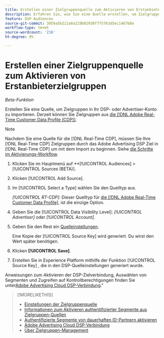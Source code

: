 ```yaml
---
title: Erstellen einer Zielgruppenquelle zum Aktivieren von Erstanbieterzielgruppen
description: Erfahren Sie, wie Sie eine Quelle erstellen, um Zielgruppen in Ihr Konto oder ein Advertiser-Konto zu importieren.
feature: DSP Audiences
source-git-commit: 3059a5b211a8a219b02930f7f5763d5ec1467b8e
workflow-type: tm+mt
source-wordcount: '216'
ht-degree: 0%

---
```


# Erstellen einer Zielgruppenquelle zum Aktivieren von Erstanbieterzielgruppen

*Beta-Funktion*

<!-- Will this remain for admin users/Adobe account teams only? -->

Erstellen Sie eine Quelle, um Zielgruppen in Ihr DSP- oder Advertiser-Konto zu importieren. Derzeit können Sie Zielgruppen aus [die [!DNL Adobe Real-Time Customer Data Profile (CDP)]](https://experienceleague.adobe.com/docs/experience-platform/rtcdp/overview.html).

>[!NOTE]
>
>Nachdem Sie eine Quelle für die [!DNL Real-Time CDP], müssen Sie Ihre [!DNL Real-Time CDP] Zielgruppen durch das Adobe Advertising DSP Ziel in [!DNL Real-Time CDP] um mit dem Import zu beginnen. Siehe [die Schritte im Aktivierungs-Workflow](source-about.md#workflow-sources).

1. Klicken Sie im Hauptmenü auf **[!UICONTROL Audiences] > [!UICONTROL Sources (BETA)].

1. Klicken [!UICONTROL Add Source].

1. Im [!UICONTROL Select a Type] wählen Sie den Quelltyp aus.

   *[!UICONTROL RT-CDP]*: Dieser Quelltyp für [die [!DNL Adobe Real-Time Customer Data Profile]](source-about.md), ist die einzige Option.

1. Geben Sie die [!UICONTROL Data Visibility Level]: *[!UICONTROL Advertiser]* oder *[!UICONTROL Account]*.

1. Geben Sie den Rest ein [Quelleinstellungen](source-settings.md).

   Eine Kopie der [!UICONTROL Source Key] wird generiert. Du wirst den Wert später benötigen.

1. Klicken **[!UICONTROL Save]**.

1. Erstellen Sie in Experience Platform mithilfe der Funktion [!UICONTROL Source Key] , die in den DSP-Quelleinstellungen generiert wurde.

Anweisungen zum Aktivieren der DSP-Zielverbindung, Auswählen von Segmenten und Zugreifen auf Kontrollberechtigungen finden Sie unter[Adobe Advertising Cloud DSP-Verbindung](https://experienceleague.adobe.com/docs/experience-platform/destinations/catalog/advertising/adobe-advertising-cloud-connection.html).&quot;

>[!MORELIKETHIS]
>
>* [Einstellungen der Zielgruppenquelle](source-settings.md)
>* [Informationen zum Aktivieren authentifizierter Segmente aus Zielgruppen-Quellen](source-about.md)
>* [Authentifizierte Segmente von dauerhaften ID-Partnern aktivieren](source-durable-id.md)<!-- title?-->
>* [Adobe Advertising Cloud DSP-Verbindung](https://experienceleague.adobe.com/docs/experience-platform/destinations/catalog/advertising/adobe-advertising-cloud-connection.html)
>* [Über Zielgruppen-Management](/help/dsp/audiences/audience-about.md)

